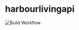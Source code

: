# harbourlivingapi

![Build Workflow](https://github.com/BigListRyRy/harbourlivingapi/actions/workflows/ci.yaml/badge.svg)
